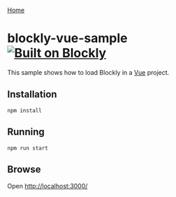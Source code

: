 [Home](../README.md)

# blockly-vue-sample [![Built on Blockly](https://tinyurl.com/built-on-blockly)](https://github.com/google/blockly)

This sample shows how to load Blockly in a [Vue](https://vuejs.org/) project.

## Installation

```
npm install
```

## Running

```
npm run start
```

## Browse

Open [http://localhost:3000/](http://localhost:3000/)
